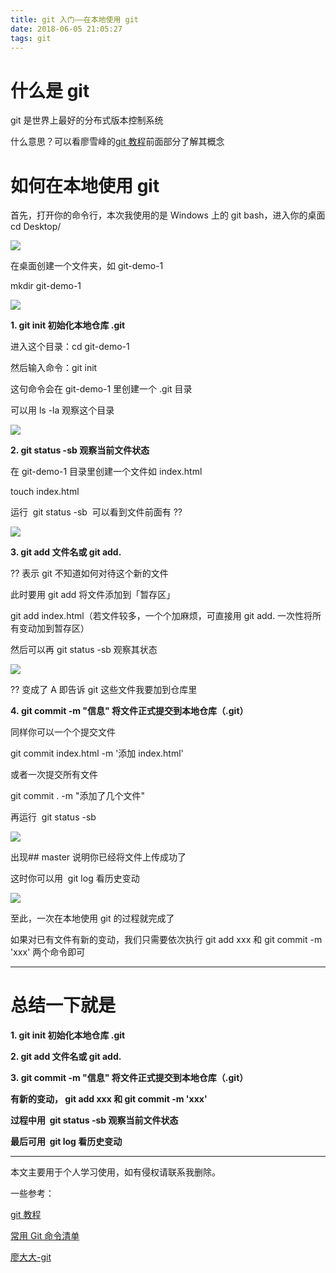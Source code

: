 ```yaml
---
title: git 入门——在本地使用 git
date: 2018-06-05 21:05:27
tags: git
---
```


# 什么是 git

git 是世界上最好的分布式版本控制系统

什么意思？可以看廖雪峰的[git 教程](https://www.liaoxuefeng.com/wiki/0013739516305929606dd18361248578c67b8067c8c017b000)前面部分了解其概念

# 如何在本地使用 git

首先，打开你的命令行，本次我使用的是 Windows 上的 git bash，进入你的桌面 cd Desktop/

![](https://upload-images.jianshu.io/upload_images/7094266-43b9dc80ef559196.png?imageMogr2/auto-orient/strip%7CimageView2/2/w/1240)

在桌面创建一个文件夹，如 git-demo-1

mkdir git-demo-1

![](https://upload-images.jianshu.io/upload_images/7094266-0dc68b973297288f.png?imageMogr2/auto-orient/strip%7CimageView2/2/w/1240)

**1\. git init 初始化本地仓库 .git**

进入这个目录：cd git-demo-1

然后输入命令：git init

这句命令会在 git-demo-1 里创建一个 .git 目录

可以用 ls -la 观察这个目录

![](https://upload-images.jianshu.io/upload_images/7094266-234bac65ee856269.png?imageMogr2/auto-orient/strip%7CimageView2/2/w/1240)

**2\. git status -sb 观察当前文件状态**

在 git-demo-1 目录里创建一个文件如 index.html

touch index.html

运行  git status -sb  可以看到文件前面有 ??

![](https://upload-images.jianshu.io/upload_images/7094266-5e3a74ba0f7d5209.png?imageMogr2/auto-orient/strip%7CimageView2/2/w/1240)

**3\. git add 文件名或 git add.**

?? 表示 git 不知道如何对待这个新的文件

此时要用 git add 将文件添加到「暂存区」

git add index.html（若文件较多，一个个加麻烦，可直接用 git add. 一次性将所有变动加到暂存区）

然后可以再 git status -sb 观察其状态

![](https://upload-images.jianshu.io/upload_images/7094266-aae00cd046749ce5.png?imageMogr2/auto-orient/strip%7CimageView2/2/w/1240)

?? 变成了 A 即告诉 git 这些文件我要加到仓库里

**4. git commit -m "信息" 将文件正式提交到本地仓库（.git）**

同样你可以一个个提交文件

git commit index.html -m '添加 index.html'

或者一次提交所有文件

git commit . -m "添加了几个文件"

再运行  git status -sb

![](https://upload-images.jianshu.io/upload_images/7094266-0dc17938fa6c7440.png?imageMogr2/auto-orient/strip%7CimageView2/2/w/1240)

出现## master 说明你已经将文件上传成功了

这时你可以用  git log 看历史变动

![](https://upload-images.jianshu.io/upload_images/7094266-497d1b90a4b1e1cc.png?imageMogr2/auto-orient/strip%7CimageView2/2/w/1240)

至此，一次在本地使用 git 的过程就完成了

如果对已有文件有新的变动，我们只需要依次执行 git add xxx 和 git commit -m 'xxx' 两个命令即可

---

# 总结一下就是

**1\. git init 初始化本地仓库 .git**

**2\. git add 文件名或 git add.**

**3. git commit -m "信息" 将文件正式提交到本地仓库（.git）**

**有新的变动， git add xxx 和 git commit -m 'xxx'**

**过程中用  git status -sb 观察当前文件状态**

**最后可用  git log 看历史变动**

---

本文主要用于个人学习使用，如有侵权请联系我删除。

一些参考：

[git 教程](http://www.runoob.com/git/git-tutorial.html)

[常用 Git 命令清单](http://www.ruanyifeng.com/blog/2015/12/git-cheat-sheet.html)

[廖大大-git](https://www.liaoxuefeng.com/wiki/0013739516305929606dd18361248578c67b8067c8c017b000)

